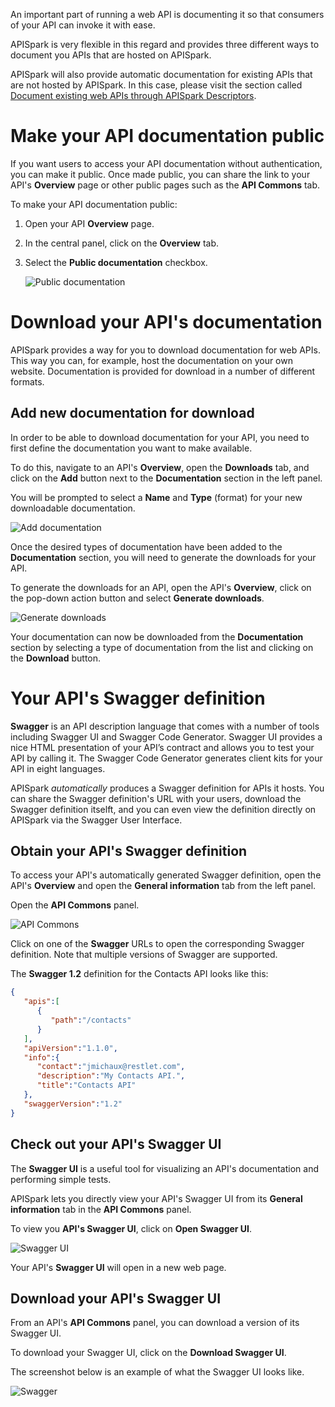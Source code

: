 
An important part of running a web API is documenting it so that consumers of your API can invoke it with ease.

APISpark is very flexible in this regard and provides three different ways to document you APIs that are hosted on APISpark.

APISpark will also provide automatic documentation for existing APIs that are not hosted by APISpark. In this case, please visit the section called [Document existing web APIs through APISpark Descriptors](apispark/guide/document/overview "Document existing web APIs through APISpark Descriptors").

# Make your API documentation public

If you want users to access your API documentation without authentication, you can make it public. Once made public, you can share the link to your API's **Overview** page or other public pages such as the **API Commons** tab.

To make your API documentation public:

1. Open your API **Overview** page.
2. In the central panel, click on the **Overview** tab.
3. Select the **Public documentation** checkbox.

	![Public documentation](images/publicdocumentation.jpg "Public documentation")



# Download your API's documentation

APISpark provides a way for you to download documentation for web APIs. This way you can, for example, host the documentation on your own website. Documentation is provided for download in a number of different formats.

## Add new documentation for download

In order to be able to download documentation for your API, you need to first define the documentation you want to make available.

To do this, navigate to an API's **Overview**, open the **Downloads** tab, and click on the **Add** button next to the **Documentation** section in the left panel.

You will be prompted to select a **Name** and **Type** (format) for your new downloadable documentation.

![Add documentation](images/adddocumentation.png "Add documentation")

Once the desired types of documentation have been added to the **Documentation** section, you will need to generate the downloads for your API.

To generate the downloads for an API, open the API's **Overview**, click on the pop-down action button and select **Generate downloads**.

![Generate downloads](images/generatedownloads.png "Generate downloads")

Your documentation can now be downloaded from the **Documentation** section by selecting a type of documentation from the list and clicking on the **Download** button.

# Your API's Swagger definition

**Swagger** is an API description language that comes with a number of tools including Swagger UI and Swagger Code Generator. Swagger UI provides a nice HTML presentation of your API’s contract and allows you to test your API by calling it. The Swagger Code Generator generates client kits for your API in eight languages.

APISpark *automatically* produces a Swagger definition for APIs it hosts. You can share the Swagger definition's URL with your users, download the Swagger definition itselft, and you can even view the definition directly on APISpark via the Swagger User Interface.


## Obtain your API's Swagger definition

To access your API's automatically generated Swagger definition, open the API's **Overview** and open the **General information** tab from the left panel.

Open the **API Commons** panel.

![API Commons](images/getswagger.png "API Commons")

Click on one of the **Swagger** URLs to open the corresponding Swagger definition. Note that multiple versions of Swagger are supported.

The **Swagger 1.2** definition for the Contacts API looks like this:

```json
{  
   "apis":[  
      {  
         "path":"/contacts"
      }
   ],
   "apiVersion":"1.1.0",
   "info":{  
      "contact":"jmichaux@restlet.com",
      "description":"My Contacts API.",
      "title":"Contacts API"
   },
   "swaggerVersion":"1.2"
}
```

## Check out your API's Swagger UI

The **Swagger UI** is a useful tool for visualizing an API's documentation and performing simple tests.

APISpark lets you directly view your API's Swagger UI from its **General information** tab in the **API Commons** panel.

To view you **API's Swagger UI**, click on **Open Swagger UI**.

![Swagger UI](images/openswaggerui.png "Swagger UI")

Your API's **Swagger UI** will open in a new web page.

## Download your API's Swagger UI

From an API's **API Commons** panel, you can download a version of its Swagger UI.

To download your Swagger UI, click on the **Download Swagger UI**.

The screenshot below is an example of what the Swagger UI looks like.  

![Swagger](images/07.jpg "Swagger")
